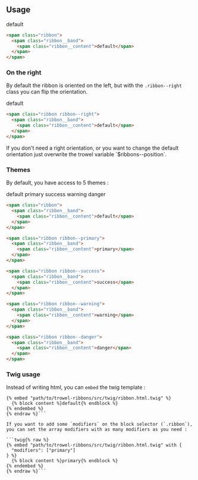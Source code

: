 ## Usage

<span class="ribbon">
  <span class="ribbon__band">
    <span class="ribbon__content">default</span>
  </span>
</span>

```html
<span class="ribbon">
  <span class="ribbon__band">
    <span class="ribbon__content">default</span>
  </span>
</span>
```

### On the right

By default the ribbon is oriented on the left, but with the `.ribbon--right` class you can flip the orientation.

<span class="ribbon ribbon--right">
  <span class="ribbon__band">
    <span class="ribbon__content">default</span>
  </span>
</span>

```html
<span class="ribbon ribbon--right">
  <span class="ribbon__band">
    <span class="ribbon__content">default</span>
  </span>
</span>
```

<p class="callout callout--success">
  If you don't need a right orientation, or you want to change the default orientation just overwrite the trowel variable `$ribbons--position`.
</p>

### Themes

By default, you have access to 5 themes :


<div class="preview">
<div class="flex-grid">
  <span class="ribbon">
    <span class="ribbon__band">
      <span class="ribbon__content">default</span>
    </span>
  </span>

  <span class="ribbon ribbon--primary">
    <span class="ribbon__band">
      <span class="ribbon__content">primary</span>
    </span>
  </span>

  <span class="ribbon ribbon--success">
    <span class="ribbon__band">
      <span class="ribbon__content">success</span>
    </span>
  </span>

  <span class="ribbon ribbon--warning">
    <span class="ribbon__band">
      <span class="ribbon__content">warning</span>
    </span>
  </span>

  <span class="ribbon ribbon--danger">
    <span class="ribbon__band">
      <span class="ribbon__content">danger</span>
    </span>
  </span>
  </div>
</div>

```html
<span class="ribbon">
  <span class="ribbon__band">
    <span class="ribbon__content">default</span>
  </span>
</span>

<span class="ribbon ribbon--primary">
  <span class="ribbon__band">
    <span class="ribbon__content">primary</span>
  </span>
</span>

<span class="ribbon ribbon--success">
  <span class="ribbon__band">
    <span class="ribbon__content">success</span>
  </span>
</span>

<span class="ribbon ribbon--warning">
  <span class="ribbon__band">
    <span class="ribbon__content">warning</span>
  </span>
</span>

<span class="ribbon ribbon--danger">
  <span class="ribbon__band">
    <span class="ribbon__content">danger</span>
  </span>
</span>
```

### Twig usage

Instead of writing html, you can `embed` the twig template :

```twig{% raw %}
{% embed "path/to/trowel-ribbons/src/twig/ribbon.html.twig" %}
  {% block content %}default{% endblock %}
{% endembed %}
{% endraw %}```

If you want to add some `modifiers` on the block selector (`.ribbon`), you can set the array modifiers with as many modifiers as you need :

```twig{% raw %}
{% embed "path/to/trowel-ribbons/src/twig/ribbon.html.twig" with {
  "modifiers": ["primary"]
} %}
  {% block content %}primary{% endblock %}
{% endembed %}
{% endraw %}```